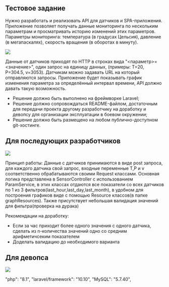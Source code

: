 ## Тестовое задание
Нужно разработать и реализовать API для датчиков и SPA-приложения.
Приложение позволяет получать данные мониторинга по нескольким параметрам и просматривать историю изменений этих параметров. Параметры мониторинга: температура (в градусах Цельсия), давление (в мегапаскалях), скорость вращения (в оборотах в минуту).

<img src="https://cki42.gitlab.yandexcloud.net/hr/vacancy-web/-/raw/main/img/backend2024.svg">

Данные от датчиков приходят по HTTP в строках вида "<параметр>=<значение>", один запрос на единицу данных, (примеры: T=20, P=304.5, v=3053). Датчикам можно задавать URL на который отправляются запросы.
Приложение будет показывать график изменения параметра за определённый интервал времени, API должно давать такую возможность.
 - Решение должно быть выполнено на фреймворке Laravel;
 - Решение должно сопровождаться README-файлом, достаточным для передачи проекта другому разработчику на доработку и девопсу для организации эксплуатации в боевом окружении;
 - Решение должно быть размещено на любом публично-доступном git-хостинге.
## Для последующих разработчиков

<img src="https://i.imgur.com/jYX245m.jpg">

Принцип работы:
     Данные с датчиков принимаются в виде post запроса, для каждого датчика свой запрос, входные переменные T,P и v соответственно обрабатываются своими Request классами.
Основная логика представлена в SensorController с использованием ParamService, в этих классах отдаются все показатели со всех датчиков по 1 из 3 фильтров(last_hour,last_day,last_month),
в удобном для построения графиков виде с помощью Resource классов(в папке graphResources). Также присутствует небольшая валидация значений для фильтра(проверка на дурака)

Рекомендации на доработку: 
- Если за час приходит более одного значения с одного датчика, сделать из n-количества значений одно со средним арифметичсеким показателем
- Доделать валидацию до необходимого варианта
## Для девопса

<img src="https://cdn1.tenchat.ru/static/vbc-gostinder/2023-05-22/bd540c0d-9600-49d3-8620-1184b1d16a96.jpeg">

"php": "8.1",
"laravel/framework": "10.10",
"MySQL": "5.7.40",


